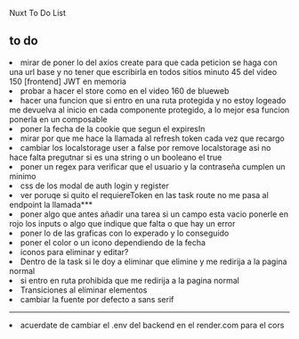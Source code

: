 Nuxt To Do List

## to do
<li>mirar de poner lo del axios create para que cada peticion se haga con una url  base y no tener que escribirla en todos sitios minuto 45 del video 150 [frontend] JWT en memoria </li>
<li>probar a hacer el store como en el video 160 de blueweb </li>
<li>hacer una funcion que si entro en una ruta protegida y no estoy logeado me devuelva al inicio en cada componente protegido, a lo mejor esa funcion ponerla en un composable</li>
<li>poner la fecha de la cookie que segun el expiresIn </li>
<li>mirar por que me hace la llamada al refresh token cada vez que recargo  </li>
<li>cambiar los localstorage user a false por remove localstorage asi no hace falta pregutnar si es una string o un booleano el true </li>
<li>poner un regex para verificar que el usuario y la contraseña cumplen un minimo  </li>
<li>css de los modal de auth login y register</li>
<li>ver poruqe si quito el requiereToken en las task route no me pasa al endpoint la llamada*** </li>
<li>poner algo que antes añadir una tarea si un campo esta vacio ponerle en rojo los inputs o algo que indique que falta o que hay un error </li>
<li>poner lo de las graficas con lo experado y lo conseguido </li>
<li>poner el color o un icono dependiendo de la fecha</li>
<li> iconos para eliminar y editar?</li>
<li> Dentro de la task si le doy a eliminar que elimine y me redirija a la pagina normal </li>
<li> si entro en ruta prohibida que me redirija a la pagina normal </li>
<li>Transiciones al eliminar elementos</li>
<li>cambiar la fuente por defecto a sans serif</li>


--------

<li> acuerdate de cambiar el .env del backend en el render.com para el cors</li>

